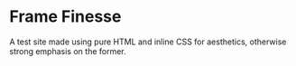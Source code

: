 # Frame Finesse
A test site made using pure HTML and inline CSS for aesthetics, otherwise strong emphasis on the former.
